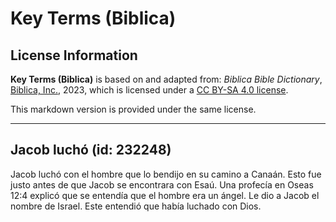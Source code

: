 # Key Terms (Biblica)

## License Information

**Key Terms (Biblica)** is based on and adapted from: _Biblica Bible Dictionary_, [Biblica, Inc.](https://www.biblica.com/), 2023, which is licensed under a [CC BY-SA 4.0 license](https://creativecommons.org/licenses/by-sa/4.0/legalcode.en).

This markdown version is provided under the same license.



--------------------------------

## Jacob luchó (id: 232248)

Jacob luchó con el hombre que lo bendijo en su camino a Canaán. Esto fue justo antes de que Jacob se encontrara con Esaú. Una profecía en Oseas 12:4 explicó que se entendía que el hombre era un ángel. Le dio a Jacob el nombre de Israel. Este entendió que había luchado con Dios.


